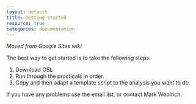 ```yaml
---
layout: default
title: Getting started
resource: true
categories: documentation
---
```


_Moved from Google Sites wiki_

The best way to get started is to take the following steps:

1. Download OSL
2. Run through the practicals in order.
3. Copy and then adapt a template script to the analysis you want to do.

If you have any problems use the email list, or contact Mark Woolrich.